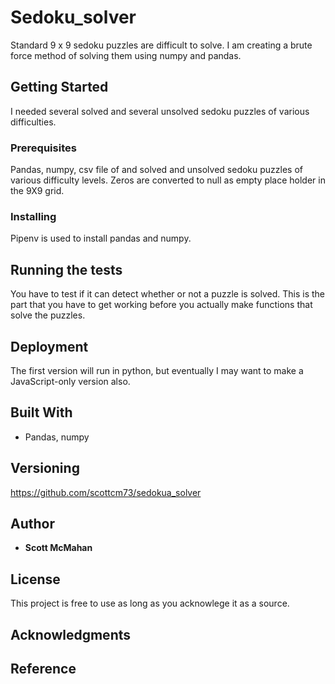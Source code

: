 # Sedoku_solver

Standard 9 x 9 sedoku puzzles are difficult to solve. I am creating a brute force method of solving them using numpy and pandas. 



## Getting Started
I needed several solved and several unsolved sedoku puzzles of various difficulties. 

### Prerequisites

Pandas, numpy, csv file of and solved and unsolved sedoku puzzles of various difficulty levels. Zeros are converted to null as empty place holder in the 9X9 grid.

### Installing

Pipenv is used to install pandas and numpy.









## Running the tests

You have to test if it can detect whether or not a puzzle is solved. This is the part that you have to get working before you actually make functions that solve the puzzles. 



## Deployment

The first version will run in python, but eventually I may want to make a JavaScript-only version also. 

## Built With

*  Pandas, numpy


## Versioning

https://github.com/scottcm73/sedokua_solver


## Author

* **Scott McMahan** 

## License

This project is free to use as long as you acknowlege it as a source.

## Acknowledgments



## Reference








